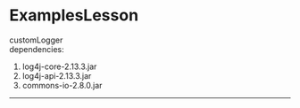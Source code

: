# ExamplesLesson
customLogger <br>
dependencies: 
1. log4j-core-2.13.3.jar 
2. log4j-api-2.13.3.jar
3. commons-io-2.8.0.jar
______________________________
